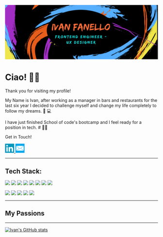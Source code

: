
<img src="images/design2.png">


  
 
 
# Ciao! 👋🖖


Thank you for visiting my profile!

My Name is Ivan, after working as a manager in bars and restaurants for the last six year I decided to challenge myself and change my life completely to follow my dreams. 🔌 💻


I have just finished School of code's bootcamp and I feel ready for a position in tech. # 👨‍💻


Get in Touch!

  <a href="https://www.linkedin.com/in/ivan-fanello-25b344230/" title="linkedin-redirect">
    <img src="images/linkedin-icon.png" width="30" height="30">
  </a> 
  <a href="mailto:ivan.fanello@gmail.com/" title="email-redirect">
    <img src="images/Mail-icon.png" width="30" height="30">
  </a>
  
  
---------------------------
## Tech Stack:


![](https://img.shields.io/badge/Frontend-React-blue) ![](https://img.shields.io/badge/Frontend-Javascript-blue) ![](https://img.shields.io/badge/Frontend-CSS-blue) ![](https://img.shields.io/badge/Frontend-HTML-blue) ![](https://img.shields.io/badge/Beckend-NodeJs-green) ![](https://img.shields.io/badge/Beckend-postgreSQL-green) ![](https://img.shields.io/badge/Testing-Jest-yellow) ![](https://img.shields.io/badge/Testing-Cypress-yellow)

![](https://img.shields.io/badge/Deployment-Netlify-orange) ![](https://img.shields.io/badge/Deployment-Heroku-orange) 
![](https://img.shields.io/badge/Design-Figma-blueviolet) ![](https://img.shields.io/badge/Design-Canva-blueviolet) ![](https://img.shields.io/badge/Design-Miro-blueviolet) 


------------------------

## My Passions



------------------------

[![Ivan's GitHub stats](https://github-readme-stats.vercel.app/api?username=wisepanda&hide=issues,stars&count_private=true&show_icons=true&theme=midnight-purple&include_all_commits=true)](https://github.com/wisepanda/github-readme-stats)



